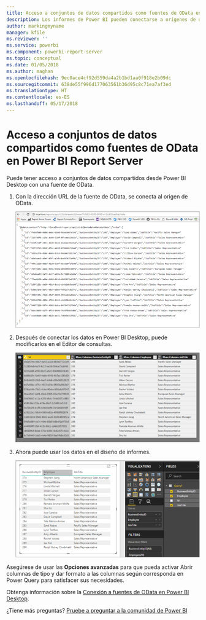 ```yaml
---
title: Acceso a conjuntos de datos compartidos como fuentes de OData en Power BI Report Server
description: Los informes de Power BI pueden conectarse a orígenes de datos diferentes. En función de cómo se usan los datos, hay disponibles diferentes orígenes de datos.
author: markingmyname
manager: kfile
ms.reviewer: ''
ms.service: powerbi
ms.component: powerbi-report-server
ms.topic: conceptual
ms.date: 01/05/2018
ms.author: maghan
ms.openlocfilehash: 9ec0ace4cf92d559da4a2b1bd1aa0f918e2b09dc
ms.sourcegitcommit: 638de55f996d177063561b36d95c8c71ea7af3ed
ms.translationtype: HT
ms.contentlocale: es-ES
ms.lasthandoff: 05/17/2018
---
```

# <a name="accessing-shared-datasets-as-odata-feeds-in-power-bi-report-server"></a>Acceso a conjuntos de datos compartidos como fuentes de OData en Power BI Report Server
Puede tener acceso a conjuntos de datos compartidos desde Power BI Desktop con una fuente de OData.

1. Con la dirección URL de la fuente de OData, se conecta al origen de OData.
   
    ![Origen de la fuente de OData de Report Server](media/access-dataset-odata/report-server-odata-feed.png)
2. Después de conectar los datos en Power BI Desktop, puede modificarlos en el Editor de consultas.
   
    ![Editor de consultas de Power BI Desktop con fuente de OData](media/access-dataset-odata/report-server-odata-results-query-editor.png)
3. Ahora puede usar los datos en el diseño de informes.
   
    ![Diseño de informes de Power BI Desktop con una fuente de OData](media/access-dataset-odata/report-server-odata-power-bi-desktop-report-design.png)

Asegúrese de usar las **Opciones avanzadas** para que pueda activar Abrir columnas de tipo y dar formato a las columnas según corresponda en Power Query para satisfacer sus necesidades.

Obtenga información sobre la [Conexión a fuentes de OData en Power BI Desktop](../desktop-connect-odata.md).

¿Tiene más preguntas? [Pruebe a preguntar a la comunidad de Power BI](https://community.powerbi.com/)

